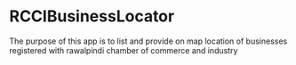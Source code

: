 # RCCIBusinessLocator
The purpose of this app is to list and provide on map location of businesses registered with rawalpindi chamber of commerce and industry
